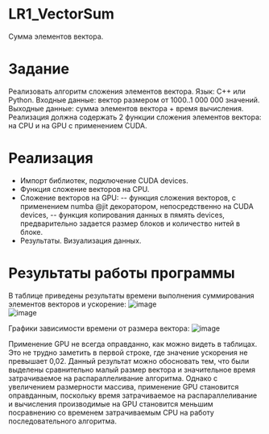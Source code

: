 # LR1_VectorSum
Сумма элементов вектора.

# Задание
Реализовать алгоритм сложения элементов вектора.
Язык: C++ или Python.
Входные данные: вектор размером от 1000..1 000 000 значений.
Выходные данные: сумма элементов вектора + время вычисления.
Реализация должна содержать 2 функции сложения элементов вектора: на CPU и на GPU с применением CUDA.

# Реализация
- Импорт библиотек, подключение CUDA devices.
- Функция сложение векторов на CPU.
- Сложение векторов на GPU:
-- функция сложения векторов, с применением numba @jit декоратором, непосредственно на CUDA devices,
-- функция копирования данных в пямять devices, предварительно задается размер блоков и количество нитей в блоке.
- Результаты. Визуализация данных.
  
# Результаты работы программы
В таблице приведены результаты времени выполнения суммирования элементов векторов и ускорение:
![image](https://github.com/Won20/LR1_VectorSum/assets/102918065/2dcfc5f2-86a3-417d-b4de-36705a172c29)  
![image](https://github.com/Won20/LR1_VectorSum/assets/102918065/499f7e36-933c-4884-b218-392cc018e7b3)

Графики зависимости времени от размера вектора:
![image](https://github.com/Won20/LR1_VectorSum/assets/102918065/7df00bed-51ac-4f22-a412-466dc828d678)

Применение GPU не всегда оправданно, как можно видеть в таблицах. Это не трудно заметить в первой строке, где значение ускорения  не превышает 0,02. Данный результат можно обосновать тем, что были выделены сравнительно малый размер вектора и значительное время затрачиваемое на распараллеливание алгоритма. Однако с увеличением размерности массива, применение GPU становится оправданным, поскольку время затрачиваемое на распараллеливание и вычисления производимые на GPU становится меньшим посравнению со временем затрачиваемым CPU на работу последовательного алгоритма.


